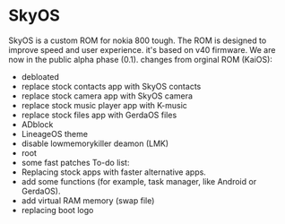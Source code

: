 # SkyOS
SkyOS is a custom ROM for nokia 800 tough.
The ROM is designed to improve speed and user experience. it's based on v40 firmware.
We are now in the public alpha phase (0.1).
changes from orginal ROM (KaiOS):
- debloated
- replace stock contacts app with SkyOS contacts
- replace stock camera app with SkyOS camera
- replace stock music player app with K-music
- replace stock files app with GerdaOS files
- ADblock
- LineageOS theme
- disable lowmemorykiller deamon (LMK)
- root
- some fast patches
To-do list:
- Replacing stock apps with faster alternative apps.
- add some functions (for example, task manager, like Android or GerdaOS).
- add virtual RAM memory (swap file)
- replacing boot logo
